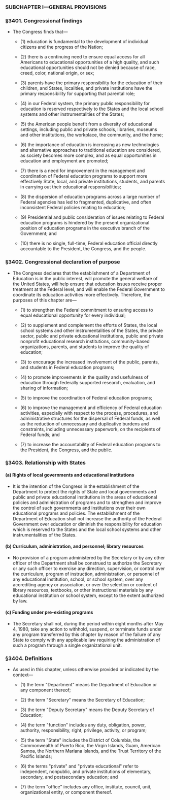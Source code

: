 ### SUBCHAPTER I—GENERAL PROVISIONS

### §3401. Congressional findings
* The Congress finds that—

  * (1) education is fundamental to the development of individual citizens and the progress of the Nation;

  * (2) there is a continuing need to ensure equal access for all Americans to educational opportunities of a high quality, and such educational opportunities should not be denied because of race, creed, color, national origin, or sex;

  * (3) parents have the primary responsibility for the education of their children, and States, localities, and private institutions have the primary responsibility for supporting that parental role;

  * (4) in our Federal system, the primary public responsibility for education is reserved respectively to the States and the local school systems and other instrumentalities of the States;

  * (5) the American people benefit from a diversity of educational settings, including public and private schools, libraries, museums and other institutions, the workplace, the community, and the home;

  * (6) the importance of education is increasing as new technologies and alternative approaches to traditional education are considered, as society becomes more complex, and as equal opportunities in education and employment are promoted;

  * (7) there is a need for improvement in the management and coordination of Federal education programs to support more effectively State, local, and private institutions, students, and parents in carrying out their educational responsibilities;

  * (8) the dispersion of education programs across a large number of Federal agencies has led to fragmented, duplicative, and often inconsistent Federal policies relating to education;

  * (9) Presidential and public consideration of issues relating to Federal education programs is hindered by the present organizational position of education programs in the executive branch of the Government; and

  * (10) there is no single, full-time, Federal education official directly accountable to the President, the Congress, and the people.

### §3402. Congressional declaration of purpose
* The Congress declares that the establishment of a Department of Education is in the public interest, will promote the general welfare of the United States, will help ensure that education issues receive proper treatment at the Federal level, and will enable the Federal Government to coordinate its education activities more effectively. Therefore, the purposes of this chapter are—

  * (1) to strengthen the Federal commitment to ensuring access to equal educational opportunity for every individual;

  * (2) to supplement and complement the efforts of States, the local school systems and other instrumentalities of the States, the private sector, public and private educational institutions, public and private nonprofit educational research institutions, community-based organizations, parents, and students to improve the quality of education;

  * (3) to encourage the increased involvement of the public, parents, and students in Federal education programs;

  * (4) to promote improvements in the quality and usefulness of education through federally supported research, evaluation, and sharing of information;

  * (5) to improve the coordination of Federal education programs;

  * (6) to improve the management and efficiency of Federal education activities, especially with respect to the process, procedures, and administrative structures for the dispersal of Federal funds, as well as the reduction of unnecessary and duplicative burdens and constraints, including unnecessary paperwork, on the recipients of Federal funds; and

  * (7) to increase the accountability of Federal education programs to the President, the Congress, and the public.

### §3403. Relationship with States
#### (a) Rights of local governments and educational institutions
* It is the intention of the Congress in the establishment of the Department to protect the rights of State and local governments and public and private educational institutions in the areas of educational policies and administration of programs and to strengthen and improve the control of such governments and institutions over their own educational programs and policies. The establishment of the Department of Education shall not increase the authority of the Federal Government over education or diminish the responsibility for education which is reserved to the States and the local school systems and other instrumentalities of the States.

#### (b) Curriculum, administration, and personnel; library resources
* No provision of a program administered by the Secretary or by any other officer of the Department shall be construed to authorize the Secretary or any such officer to exercise any direction, supervision, or control over the curriculum, program of instruction, administration, or personnel of any educational institution, school, or school system, over any accrediting agency or association, or over the selection or content of library resources, textbooks, or other instructional materials by any educational institution or school system, except to the extent authorized by law.

#### (c) Funding under pre-existing programs
* The Secretary shall not, during the period within eight months after May 4, 1980, take any action to withhold, suspend, or terminate funds under any program transferred by this chapter by reason of the failure of any State to comply with any applicable law requiring the administration of such a program through a single organizational unit.

### §3404. Definitions
* As used in this chapter, unless otherwise provided or indicated by the context—

  * (1) the term "Department" means the Department of Education or any component thereof;

  * (2) the term "Secretary" means the Secretary of Education;

  * (3) the term "Deputy Secretary" means the Deputy Secretary of Education;

  * (4) the term "function" includes any duty, obligation, power, authority, responsibility, right, privilege, activity, or program;

  * (5) the term "State" includes the District of Columbia, the Commonwealth of Puerto Rico, the Virgin Islands, Guam, American Samoa, the Northern Mariana Islands, and the Trust Territory of the Pacific Islands;

  * (6) the terms "private" and "private educational" refer to independent, nonpublic, and private institutions of elementary, secondary, and postsecondary education; and

  * (7) the term "office" includes any office, institute, council, unit, organizational entity, or component thereof.